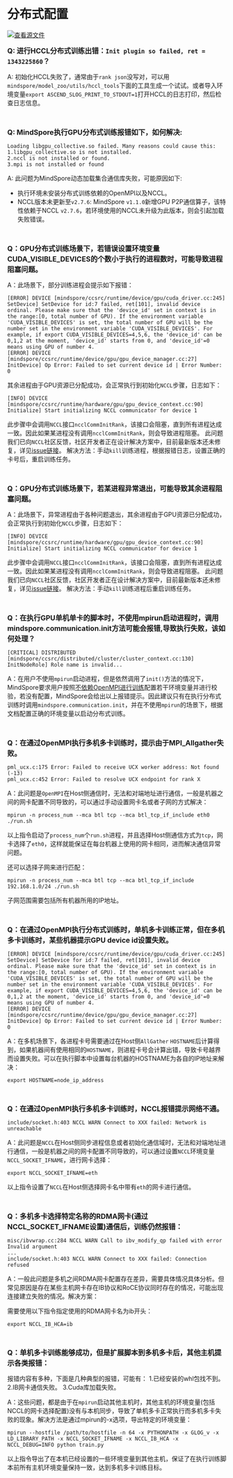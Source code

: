 ﻿# 分布式配置

[![查看源文件](https://mindspore-website.obs.cn-north-4.myhuaweicloud.com/website-images/r1.7/resource/_static/logo_source.png)](https://gitee.com/mindspore/docs/blob/r1.7/docs/mindspore/source_zh_cn/faq/distributed_configure.md)

<font size=3>**Q: 进行HCCL分布式训练出错：`Init plugin so failed, ret = 1343225860`？**</font>

A: 初始化HCCL失败了，通常由于`rank json`没写对，可以用`mindspore/model_zoo/utils/hccl_tools`下面的工具生成一个试试。或者导入环境变量`export ASCEND_SLOG_PRINT_TO_STDOUT=1`打开HCCL的日志打印，然后检查日志信息。

<br/>

<font size=3>**Q: MindSpore执行GPU分布式训练报错如下，如何解决:**</font>

```text
Loading libgpu_collective.so failed. Many reasons could cause this:
1.libgpu_collective.so is not installed.
2.nccl is not installed or found.
3.mpi is not installed or found
```

A: 此问题为MindSpore动态加载集合通信库失败，可能原因如下:

- 执行环境未安装分布式训练依赖的OpenMPI以及NCCL。
- NCCL版本未更新至`v2.7.6`: MindSpore `v1.1.0`新增GPU P2P通信算子，该特性依赖于NCCL `v2.7.6`，若环境使用的NCCL未升级为此版本，则会引起加载失败错误。

<br/>

<font size=3>**Q：GPU分布式训练场景下，若错误设置环境变量CUDA_VISIBLE_DEVICES的个数小于执行的进程数时，可能导致进程阻塞问题。**</font>

A：此场景下，部分训练进程会提示如下报错：

```text
[ERROR] DEVICE [mindspore/ccsrc/runtime/device/gpu/cuda_driver.cc:245] SetDevice] SetDevice for id:7 failed, ret[101], invalid device ordinal. Please make sure that the 'device_id' set in context is in the range:[0, total number of GPU). If the environment variable 'CUDA_VISIBLE_DEVICES' is set, the total number of GPU will be the number set in the environment variable 'CUDA_VISIBLE_DEVICES'. For example, if export CUDA_VISIBLE_DEVICES=4,5,6, the 'device_id' can be 0,1,2 at the moment, 'device_id' starts from 0, and 'device_id'=0 means using GPU of number 4.
[ERROR] DEVICE [mindspore/ccsrc/runtime/device/gpu/gpu_device_manager.cc:27] InitDevice] Op Error: Failed to set current device id | Error Number: 0
```

其余进程由于GPU资源已分配成功，会正常执行到初始化`NCCL`步骤，日志如下：

```text
[INFO] DEVICE [mindspore/ccsrc/runtime/hardware/gpu/gpu_device_context.cc:90] Initialize] Start initializing NCCL communicator for device 1
```

此步骤中会调用`NCCL`接口`ncclCommInitRank`，该接口会阻塞，直到所有进程达成一致。因此如果某进程没有调用`ncclCommInitRank`，则会导致进程阻塞。
此问题我们已向`NCCL`社区反馈，社区开发者正在设计解决方案中，目前最新版本还未修复，详见[issue链接](https://github.com/NVIDIA/nccl/issues/593#issuecomment-965939279)。
解决方法：手动`kill`训练进程，根据报错日志，设置正确的卡号后，重启训练任务。

<br/>

<font size=3>**Q：GPU分布式训练场景下，若某进程异常退出，可能导致其余进程阻塞问题。**</font>

A：此场景下，异常进程由于各种问题退出，其余进程由于GPU资源已分配成功，会正常执行到初始化`NCCL`步骤，日志如下：

```text
[INFO] DEVICE [mindspore/ccsrc/runtime/hardware/gpu/gpu_device_context.cc:90] Initialize] Start initializing NCCL communicator for device 1
```

此步骤中会调用`NCCL`接口`ncclCommInitRank`，该接口会阻塞，直到所有进程达成一致。因此如果某进程没有调用`ncclCommInitRank`，则会导致进程阻塞。
此问题我们已向`NCCL`社区反馈，社区开发者正在设计解决方案中，目前最新版本还未修复，详见[issue链接](https://github.com/NVIDIA/nccl/issues/593#issuecomment-965939279)。
解决方法：手动`kill`训练进程后重启训练任务。

<br/>

<font size=3>**Q：在执行GPU单机单卡的脚本时，不使用mpirun启动进程时，调用mindspore.communication.init方法可能会报错,导致执行失败，该如何处理？**</font>

```text
[CRITICAL] DISTRIBUTED [mindspore/ccsrc/distributed/cluster/cluster_context.cc:130] InitNodeRole] Role name is invalid...
```

A：在用户不使用`mpirun`启动进程，但是依然调用了`init()`方法的情况下，MindSpore要求用户按照[不依赖OpenMPI进行训练](https://www.mindspore.cn/tutorials/experts/zh-CN/r1.7/parallel/train_gpu.html#不依赖openmpi进行训练)配置若干环境变量并进行校验，若没有配置，MindSpore会给出以上报错提示。因此建议只有在执行分布式训练时调用`mindspore.communication.init`，并在不使用`mpirun`的场景下，根据文档配置正确的环境变量以启动分布式训练。

<br/>

<font size=3>**Q：在通过OpenMPI执行多机多卡训练时，提示由于MPI_Allgather失败。**</font>

```text
pml_ucx.c:175 Error: Failed to receive UCX worker address: Not found (-13)
pml_ucx.c:452 Error: Failed to resolve UCX endpoint for rank X
```

A：此问题是`OpenMPI`在Host侧通信时，无法和对端地址进行通信，一般是机器之间的网卡配置不同导致的，可以通过手动设置网卡名或者子网的方式解决：

```text
mpirun -n process_num --mca btl tcp --mca btl_tcp_if_include eth0 ./run.sh
```

以上指令启动了`process_num`个`run.sh`进程，并且选择Host侧通信方式为`tcp`，网卡选择了`eth0`，这样就能保证在每台机器上使用的网卡相同，进而解决通信异常问题。

还可以选择子网来进行匹配：

```text
mpirun -n process_num --mca btl tcp --mca btl_tcp_if_include 192.168.1.0/24 ./run.sh
```

子网范围需要包括所有机器所用的IP地址。

<br/>

<font size=3>**Q：在通过OpenMPI执行分布式训练时，单机多卡训练正常，但在多机多卡训练时，某些机器提示GPU device id设置失败。**</font>

```text
[ERROR] DEVICE [mindspore/ccsrc/runtime/device/gpu/cuda_driver.cc:245] SetDevice] SetDevice for id:7 failed, ret[101], invalid device ordinal. Please make sure that the 'device_id' set in context is in the range:[0, total number of GPU). If the environment variable 'CUDA_VISIBLE_DEVICES' is set, the total number of GPU will be the number set in the environment variable 'CUDA_VISIBLE_DEVICES'. For example, if export CUDA_VISIBLE_DEVICES=4,5,6, the 'device_id' can be 0,1,2 at the moment, 'device_id' starts from 0, and 'device_id'=0 means using GPU of number 4.
[ERROR] DEVICE [mindspore/ccsrc/runtime/device/gpu/gpu_device_manager.cc:27] InitDevice] Op Error: Failed to set current device id | Error Number: 0
```

A：在多机场景下，各进程卡号需要通过在Host侧`AllGather` `HOSTNAME`后计算得到，如果机器间有使用相同的`HOSTNAME`，则进程卡号会计算出错，导致卡号越界而设置失败。可以在执行脚本中设置每台机器的HOSTNAME为各自的IP地址来解决：

```text
export HOSTNAME=node_ip_address
```

<br/>

<font size=3>**Q：在通过OpenMPI执行多机多卡训练时，NCCL报错提示网络不通。**</font>

```text
include/socket.h:403 NCCL WARN Connect to XXX failed: Network is unreachable
```

A：此问题是`NCCL`在Host侧同步进程信息或者初始化通信域时，无法和对端地址进行通信，一般是机器之间的网卡配置不同导致的，可以通过设置`NCCL`环境变量`NCCL_SOCKET_IFNAME`，进行网卡选择：

```text
export NCCL_SOCKET_IFNAME=eth
```

以上指令设置了`NCCL`在Host侧选择网卡名中带有`eth`的网卡进行通信。

<br/>

<font size=3>**Q：多机多卡选择特定名称的RDMA网卡(通过NCCL_SOCKET_IFNAME设置)通信后，训练仍然报错：**</font>

```text
misc/ibvwrap.cc:284 NCCL WARN Call to ibv_modify_qp failed with error Invalid argument
...
include/socket.h:403 NCCL WARN Connect to XXX failed: Connection refused
```

A：一般此问题是多机之间RDMA网卡配置存在差异，需要具体情况具体分析。但常见原因是存在某些主机网卡存在IB协议和RoCE协议同时存在的情况，可能出现连接建立失败的情况。解决方案：

需要使用以下指令指定使用的RDMA网卡名为ib开头：

```text
export NCCL_IB_HCA=ib
```

<br/>

<font size=3>**Q：单机多卡训练能够成功，但是扩展脚本到多机多卡后，其他主机提示各类报错：**</font>

报错内容有多种，下面是几种典型的报错，可能有：
1.已经安装的whl包找不到。
2.IB网卡通信失败。
3.Cuda库加载失败。

A：这些问题，都是由于在`mpirun`启动其他主机时，其他主机的环境变量(包括NCCL的网卡选择配置)没有与本机同步，导致了单机多卡正常执行而多机多卡失败的现象。解决方法是通过mpirun的-x选项，导出特定的环境变量：

```text
mpirun --hostfile /path/to/hostfile -n 64 -x PYTHONPATH -x GLOG_v -x LD_LIBRARY_PATH -x NCCL_SOCKET_IFNAME -x NCCL_IB_HCA -x NCCL_DEBUG=INFO python train.py
```

以上指令导出了在本机已经设置的一些环境变量到其他主机，保证了在执行训练脚本前所有主机环境变量保持一致，达到多机多卡训练目标。